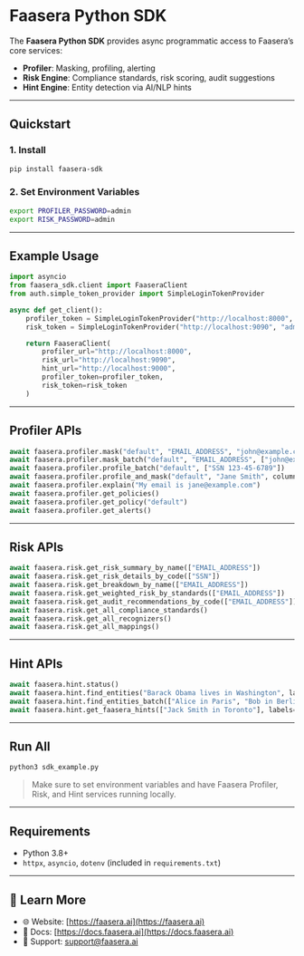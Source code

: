 # Faasera Python SDK

The **Faasera Python SDK** provides async programmatic access to Faasera’s core services:

- **Profiler**: Masking, profiling, alerting
- **Risk Engine**: Compliance standards, risk scoring, audit suggestions
- **Hint Engine**: Entity detection via AI/NLP hints

---

## Quickstart

### 1. Install

```bash
pip install faasera-sdk
```

### 2. Set Environment Variables

```bash
export PROFILER_PASSWORD=admin
export RISK_PASSWORD=admin
```

---

##  Example Usage

```python
import asyncio
from faasera_sdk.client import FaaseraClient
from auth.simple_token_provider import SimpleLoginTokenProvider

async def get_client():
    profiler_token = SimpleLoginTokenProvider("http://localhost:8000", "admin", "PROFILER_PASSWORD")
    risk_token = SimpleLoginTokenProvider("http://localhost:9090", "admin", "RISK_PASSWORD")

    return FaaseraClient(
        profiler_url="http://localhost:8000",
        risk_url="http://localhost:9090",
        hint_url="http://localhost:9000",
        profiler_token=profiler_token,
        risk_token=risk_token
    )
```

---

##  Profiler APIs

```python
await faasera.profiler.mask("default", "EMAIL_ADDRESS", "john@example.com")
await faasera.profiler.mask_batch("default", "EMAIL_ADDRESS", ["john@example.com", "jane@example.com"])
await faasera.profiler.profile_batch("default", ["SSN 123-45-6789"])
await faasera.profiler.profile_and_mask("default", "Jane Smith", column_name="name")
await faasera.profiler.explain("My email is jane@example.com")
await faasera.profiler.get_policies()
await faasera.profiler.get_policy("default")
await faasera.profiler.get_alerts()
```

---

## Risk APIs

```python
await faasera.risk.get_risk_summary_by_name(["EMAIL_ADDRESS"])
await faasera.risk.get_risk_details_by_code(["SSN"])
await faasera.risk.get_breakdown_by_name(["EMAIL_ADDRESS"])
await faasera.risk.get_weighted_risk_by_standards(["EMAIL_ADDRESS"])
await faasera.risk.get_audit_recommendations_by_code(["EMAIL_ADDRESS"])
await faasera.risk.get_all_compliance_standards()
await faasera.risk.get_all_recognizers()
await faasera.risk.get_all_mappings()
```

---

## Hint APIs

```python
await faasera.hint.status()
await faasera.hint.find_entities("Barack Obama lives in Washington", labels=["name", "location"])
await faasera.hint.find_entities_batch(["Alice in Paris", "Bob in Berlin"], labels=["location"])
await faasera.hint.get_faasera_hints(["Jack Smith in Toronto"], labels=["name", "location"])
```

---

## Run All

```bash
python3 sdk_example.py
```

> Make sure to set environment variables and have Faasera Profiler, Risk, and Hint services running locally.

---

## Requirements

- Python 3.8+
- `httpx`, `asyncio`, `dotenv` (included in `requirements.txt`)

---

## 🔗 Learn More

- 🌐 Website: [https://faasera.ai](https://faasera.ai)
- 📘 Docs: [https://docs.faasera.ai](https://docs.faasera.ai)
- 📧 Support: [support@faasera.ai](mailto:support@faasera.ai)